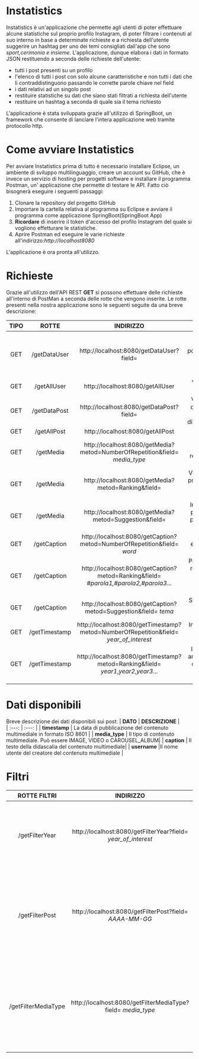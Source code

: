 # Instatistics
Instatistics è un'applicazione che permette agli utenti di poter effettuare alcune statistiche sul proprio profilo Instagram, di poter filtrare i contenuti al suo interno in base a determinate richieste e a richiesta dell'utente suggerire un hashtag per uno dei temi consigliati dall'app che sono *sport,cerimonia e insieme*. L'applicazione, dunque elabora i dati in formato JSON restituendo a seconda delle richieste dell'utente:
* tutti i post presenti su un profilo
* l'elenco di tutti i post con solo alcune caratteristiche e non tutti i dati che li contraddistinguono passando le corrette parole chiave nel field
* i dati relativi ad un singolo post
* restituire statistiche su dati che siano stati filtrati a richiesta dell'utente
* restituire un hashtag a seconda di quale sia il tema richiesto



L'applicazione è stata sviluppata grazie all'utilizzo di SpringBoot, un framework che consente di lanciare l'intera applicazione web tramite protocollo http.

# Come avviare Instatistics
Per avviare Instatistics prima di tutto è necessario installare Eclipse, un ambiente di sviluppo multilinguaggio, creare un account su GitHub, che è invece un servizio di hosting per progetti software e installare il programma Postman, un' applicazione che permette di testare le API. Fatto ciò bisognerà eseguire i seguenti passaggi:
1.  Clonare la repository del progetto GitHub
2.  Importare la cartella relativa al programma su Eclipse e avviare il programma come applicazione SpringBoot(SpringBoot App)
3.  **Ricordare** di inserire il token d'accesso del profilo Instagram del quale si vogliono effetturare le statistiche.
4.  Aprire Postman ed eseguire le varie richieste all'indirizzo:*http://localhost8080*

L'applicazione è ora pronta all'utilizzo.

# Richieste
Grazie all'utilizzo dell'API REST **GET** si possono effettuare delle richieste all'interno di PostMan a seconda delle rotte che vengono inserite. Le rotte presenti nella nostra applicazione sono le seguenti seguite da una breve descrizione:

|**TIPO**|**ROTTE** |**INDIRIZZO** | **DESCRIZIONE**    |
| :---: | :---: | :---: | :---: | 
|GET|/getDataUser|http://localhost:8080/getDataUser?field= |Verrà restituito l'elenco di tutti i post specificando semplicemente l'Id e il tipo di post di default, ma è possibile accedere anche ad altre caratteristiche dei post scrivendo dopo field una o più delle parole chiave a disposizione (**timestamp**,**caption**,**username**,**media_type**) | 
|GET|/getAllUser|http://localhost:8080/getAllUser|Verrà restituito direttamente l'elenco di tutti i post, con tutti i dati disponibili|
|GET|/getDataPost|http://localhost:8080/getDataPost?field= |Verrà restituito il singolo post con l'Id e il tipo di post di default; se si è interessati ad altri dati riguardanti il post basterà elencare dopo field una delle parole chiave a disposizione(**timestamp**,**caption**,**username**,**media_type**)|
|GET|/getAllPost|http://localhost:8080/getAllPost |Verrà restituito il post con tutti i dati disponibili|
|GET|/getMedia|http://localhost:8080/getMedia?metod=NumberOfRepetition&field= *media_type*| Inserendo al posto di *media_type* una delle tre parole chiave **IMAGE**,**VIDEO** o **CAROUSEL_ALBUM** verrà restituito il numero di post presenti sul profilo Instagram d'interesse corrispondenti al *media_type* fornito |
|GET|/getMedia|http://localhost:8080/getMedia?metod=Ranking&field=| Verrà restituito il media_type maggiormente presente sul profilo Instagram in analisi. Quindi analizzando tutti i post tra immagini,album e video restituisce il tipo più frequente|
|GET|/getMedia|http://localhost:8080/getMedia?metod=Suggestion&field= | In funzione del tipo di post maggiormente frequente sul profilo Instagram analizzato e della tipologia dell'ultimo post pubblicato l'applicazione consiglia che tipo di post pubblicare tra: IMAGE,VIDEO o CAROUSEL_ALBUM|
|GET|/getCaption|http://localhost:8080/getCaption?metod=NumberOfRepetition&field= *word*| Inserendo al posto di *word* l'hashtag d'interesse (ad esempio #mare) verrà restituito il numero di volte in cui l'hashtag è stato utilizzato nei post|
|GET|/getCaption|http://localhost:8080/getCaption?metod=Ranking&field= *#parola1,#parola2,#parola3...* |Passando un elenco di hashtag a scelta dell'utente verrà restituito tra quelli scritti quello maggiormente presente sul profilo Instagram e il numero di volte che è stato ripetuto (**IMPORTANTE** separare l'elenco dei vari hashtag attraverso l'utilizzo delle virgole)|
|GET|/getCaption|http://localhost:8080/getCaption?metod=Suggestion&field= *tema* | Scegliendo uno dei temi a disposizione tra *sport*,*insieme* e *cerimonia* l'applicazione consiglierà all'utente un hashtag per il proprio post|
|GET|/getTimestamp|http://localhost:8080/getTimestamp?metod=NumberOfRepetition&field= *year_of_interest* |Inserendo al posto di *year_of_interest* l'anno di interesse verrà restituito il numero di post pubblicati nel'anno indicato|
|GET|/getTimestamp|http://localhost:8080/getTimestamp?metod=Ranking&field= *year1*,*year2*,*year3*... |Inserendo al posto di *year1*,*year2,year3*... un elenco di anni(esempio 2021,2020,2019) verrà restituito l'anno in cui sono stati pubblicati più post e quanti ne sono stati pubblicati(**IMPORTANTE** separare gli anni attraverso l'utilizzo delle virgole)|

# Dati disponibili
Breve descrizione dei dati disponibili sui post:
|  **DATO**  | **DESCRIZIONE**    |   
| :---: | :---: |
| **timestamp** | La data di pubblicazione del contenuto multimediale in formato ISO 8601 | 
| **media_type** | Il tipo di contenuto multimediale. Può essere IMAGE, VIDEO o CAROUSEL_ALBUM|
| **caption** | Il testo della didascalia del contenuto multimediale|
| **username** |Il nome utente del creatore del contenuto multimediale |

# Filtri
|**ROTTE FILTRI**|**INDIRIZZO** | **DESCRIZIONE**    |
| :---: | :---: | :---: | 
|/getFilterYear |http://localhost:8080/getFilterYear?field= *year_of_interest* | Sostituendo *year_of_interest* con l'anno di interesse vengono filtrati tutti i post e saranno restituiti solo quelli pubblicati nell'anno indicato |
|/getFilterPost|http://localhost:8080/getFilterPost?field= *AAAA-MM-GG* |Inserendo una data al posto del campo *AAAA-MM-GG* i post verranno filtrati e se in tale data l'utente ha pubblicato qualche post quest'ultimo verrà restituito, altrimenti verrà restituito che non è stato trovato nulla|
|/getFilterMediaType|http://localhost:8080/getFilterMediaType?field= *media_type* |Sostituendo *media_type* con una delle parole chiavi IMAGE,VIDEO o CAROUSEL_ALBUM i post vengono filtrati e verranno restituiti solo quelli corrispondenti al *media_type* indicato|
